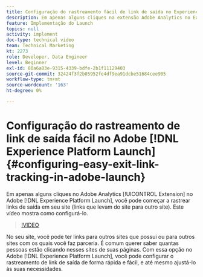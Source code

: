 ```yaml
---
title: Configuração do rastreamento fácil de link de saída no Experience Platform Launch
description: Em apenas alguns cliques na extensão Adobe Analytics no Experience Platform Launch, você pode começar a rastrear links de saída em seu site (links que levam do site para outro site). Este vídeo mostra como configurá-lo.
feature: Implementação do Launch
topics: null
activity: implement
doc-type: technical video
team: Technical Marketing
kt: 2273
role: Developer, Data Engineer
level: Beginner
exl-id: 80a6a83e-9315-4339-bdfe-2b1f11129403
source-git-commit: 32424f3f2b05952fe4df9ea91dcbe51684cee905
workflow-type: tm+mt
source-wordcount: '163'
ht-degree: 0%

---
```


# Configuração do rastreamento de link de saída fácil no Adobe [!DNL Experience Platform Launch] {#configuring-easy-exit-link-tracking-in-adobe-launch}

Em apenas alguns cliques no Adobe Analytics [!UICONTROL Extension] no Adobe [!DNL Experience Platform Launch], você pode começar a rastrear links de saída em seu site (links que levam do site para outro site). Este vídeo mostra como configurá-lo.

>[!VIDEO](https://video.tv.adobe.com/v/25763/?quality=12)

No seu site, você pode ter links para outros sites que possui ou para outros sites com os quais você faz parceria. É comum querer saber quantas pessoas estão clicando nesses sites de suas páginas. Com essa opção no Adobe [!DNL Experience Platform Launch], você pode configurar o rastreamento de link de saída de forma rápida e fácil, e até mesmo ajustá-lo às suas necessidades.
